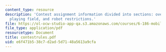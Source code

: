 ```yaml
---
content_type: resource
description: 'Contest assignment information divided into sections: overview, scoring,
  playing field, and robot restrictions.'
file: https://ol-ocw-studio-app-qa.s3.amazonaws.com/courses/6-186-mobile-autonomous-systems-laboratory-january-iap-2005/e6f471b538c7d2ad5d7148a5613a9cfa_contestrules.pdf
file_type: application/pdf
resourcetype: Document
title: contestrules.pdf
uid: e6f471b5-38c7-d2ad-5d71-48a5613a9cfa
---
```

